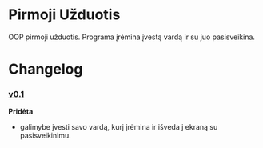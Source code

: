 # Pirmoji Užduotis
OOP pirmoji užduotis. Programa įrėmina įvestą vardą ir su juo pasisveikina.

# Changelog
### [v0.1](https://github.com/abelzis/Pirmoji-Uzduotis/releases/tag/v0.1)
**Pridėta**
  - galimybe įvesti savo vardą, kurį įrėmina ir išveda į ekraną su pasisveikinimu.
